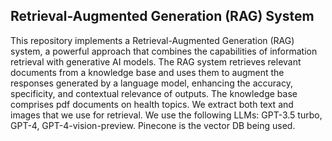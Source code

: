## Retrieval-Augmented Generation (RAG) System
This repository implements a Retrieval-Augmented Generation (RAG) system, a powerful approach that combines the capabilities of information retrieval with generative AI models. 
The RAG system retrieves relevant documents from a knowledge base and uses them to augment the responses generated by a language model, enhancing the accuracy, specificity, and contextual relevance of outputs.
The knowledge base comprises pdf documents on health topics. We extract both text and images that we use for retrieval.
We use the following LLMs: GPT-3.5 turbo, GPT-4, GPT-4-vision-preview. Pinecone is the vector DB being used.
